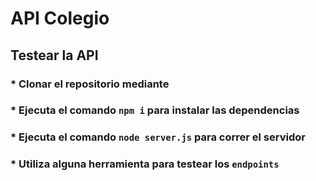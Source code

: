 # API Colegio

## Testear la API
### * Clonar el repositorio mediante
### * Ejecuta el comando `npm i` para instalar las dependencias
### * Ejecuta el comando `node server.js` para correr el servidor
### * Utiliza alguna herramienta para testear los `endpoints`